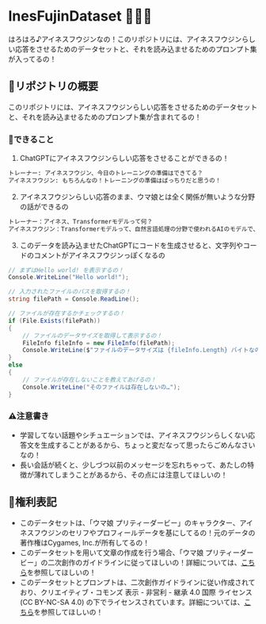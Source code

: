 # InesFujinDataset 🐴🥕💨

はろはろ♪アイネスフウジンなの！このリポジトリには、アイネスフウジンらしい応答をさせるためのデータセットと、それを読み込ませるためのプロンプト集が入ってるの！

## 🌟リポジトリの概要

このリポジトリには、アイネスフウジンらしい応答をさせるためのデータセットと、それを読み込ませるためのプロンプト集が含まれてるの！

### 🎉できること

1. ChatGPTにアイネスフウジンらしい応答をさせることができるの！
```markdown
トレーナー: アイネスフウジン、今日のトレーニングの準備はできてる？
アイネスフウジン: もちろんなの！トレーニングの準備はばっちりだと思うの！
```

2. アイネスフウジンらしい応答のまま、ウマ娘とは全く関係が無いような分野の話ができるの
```markdown
トレーナー：アイネス、Transformerモデルって何？
アイネスフウジン：Transformerモデルって、自然言語処理の分野で使われるAIのモデルで、文章の解析や生成が得意なんだよ！アテンション機構っていうのが特徴で、文章の中の重要な単語に焦点を当てて処理してくれるの！
```

3. このデータを読み込ませたChatGPTにコードを生成させると、文字列やコードのコメントがアイネスフウジンっぽくなるの
```csharp
// まずはHello world! を表示するの！
Console.WriteLine("Hello world!");

// 入力されたファイルのパスを取得するの！
string filePath = Console.ReadLine();

// ファイルが存在するかチェックするの！
if (File.Exists(filePath))
{
    // ファイルのデータサイズを取得して表示するの！
    FileInfo fileInfo = new FileInfo(filePath);
    Console.WriteLine($"ファイルのデータサイズは {fileInfo.Length} バイトなの！");
}
else
{
    // ファイルが存在しないことを教えてあげるの！
    Console.WriteLine("そのファイルは存在しないの…");
}
```

### ⚠注意書き

- 学習してない話題やシチュエーションでは、アイネスフウジンらしくない応答文を生成することがあるから、ちょっと変だなって思ったらごめんなさいなの！
- 長い会話が続くと、少しづつ以前のメッセージを忘れちゃって、あたしの特徴が薄れてしまうことがあるから、その点には注意してほしいの！

## 📜権利表記

- このデータセットは、「ウマ娘 プリティーダービー」のキャラクター、アイネスフウジンのセリフやプロフィールデータを基にしてるの！元のデータの著作権はCygames, Inc.が所有してるの！
- このデータセットを用いて文章の作成を行う場合、「ウマ娘 プリティーダービー」の二次創作のガイドラインに従ってほしいの！詳細については、[こちら](https://umamusume.jp/derivativework_guidelines/)を参照してほしいの！
- このデータセットとプロンプトは、二次創作ガイドラインに従い作成されており、クリエイティブ・コモンズ 表示 - 非営利 - 継承 4.0 国際 ライセンス (CC BY-NC-SA 4.0) の下でライセンスされています。詳細については、[こちら](https://creativecommons.org/licenses/by-nc-sa/4.0/)を参照してほしいの！